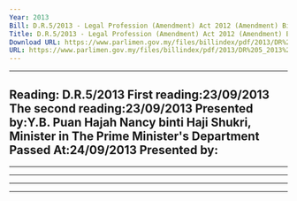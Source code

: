```yaml
---
Year: 2013
Bill: D.R.5/2013 - Legal Profession (Amendment) Act 2012 (Amendment) Bill 2013 (Passed)
Title: D.R.5/2013 - Legal Profession (Amendment) Act 2012 (Amendment) Bill 2013 (Passed)
Download URL: https://www.parlimen.gov.my/files/billindex/pdf/2013/DR%205_2013%20EN.pdf
URL: https://www.parlimen.gov.my/files/billindex/pdf/2013/DR%205_2013%20EN.pdf
---
```

---
Reading:
D.R.5/2013
First reading:23/09/2013
The second reading:23/09/2013
Presented by:Y.B. Puan Hajah Nancy binti Haji Shukri, Minister in The Prime Minister's Department
Passed At:24/09/2013
Presented by:
---

-----

-----

-----

-----

